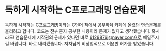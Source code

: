 # 독하게 시작하는 C프로그래밍 연습문제
독하게 시작하는 C프로그래밍이라는 C언어 책에서 공부하며 카페에 올렸던 연습문제를 올리려고 합니다. 코드는 전부 혼자 공부한 내용이라 문제가 없다고 생각했습니다.
혹시라도! 연습문제에 저작권의 문제가 있다면 바로 6129876j@naver.com으로 메일주시길 바랍니다. 바로 내리겠습니다.
저자님께 비상업적으로 이용만 허가를 받았습니다.
